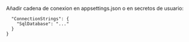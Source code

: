 Añadir cadena de conexion en appsettings.json o en secretos de usuario:

```{
  "ConnectionStrings": {
    "SqlDatabase": "..."
  }
}
```
